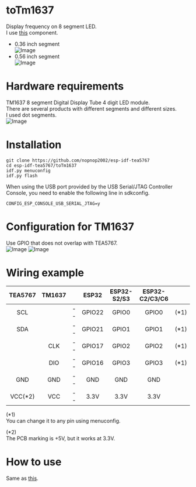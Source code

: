 # toTm1637
Display frequency on 8 segment LED.   
I use [this](https://github.com/nopnop2002/esp-idf-tm1637) component.

- 0.36 inch segment   
![Image](https://github.com/user-attachments/assets/6aef7880-8f6d-4b65-ba99-b9457d8f0349)
- 0.56 inch segment   
![Image](https://github.com/user-attachments/assets/c30bd6e9-04a9-4771-ba52-11c04bb174da)

# Hardware requirements
TM1637 8 segment Digital Display Tube 4 digit LED module.   
There are several products with different segments and different sizes.   
I used dot segments.   
![Image](https://github.com/user-attachments/assets/d1004d68-9a17-4bc2-8f01-33c7c873db9c)

# Installation
```
git clone https://github.com/nopnop2002/esp-idf-tea5767
cd esp-idf-tea5767/toTm1637
idf.py menuconfig
idf.py flash
```

When using the USB port provided by the USB Serial/JTAG Controller Console, you need to enable the following line in sdkconfig.   
```
CONFIG_ESP_CONSOLE_USB_SERIAL_JTAG=y
```


# Configuration for TM1637
Use GPIO that does not overlap with TEA5767.   
![Image](https://github.com/user-attachments/assets/e7f94ddf-807a-4a26-9b96-19bc6657efc9)
![Image](https://github.com/user-attachments/assets/9e6fd01b-c5bc-44cd-b4b4-d17c6eaa94a6)

# Wiring example
|TEA5767|TM1637||ESP32|ESP32-S2/S3|ESP32-C2/C3/C6||
|:-:|:-:|:-:|:-:|:-:|:-:|:-:|
|SCL||--|GPIO22|GPIO0|GPIO0|(*1)|
|SDA||--|GPIO21|GPIO1|GPIO1|(*1)|
||CLK|--|GPIO17|GPIO2|GPIO2|(*1)|
||DIO|--|GPIO16|GPIO3|GPIO3|(*1)|
|GND|GND|--|GND|GND|GND||
|VCC(*2)|VCC|--|3.3V|3.3V|3.3V||

(*1)   
You can change it to any pin using menuconfig.   

(*2)   
The PCB marking is +5V, but it works at 3.3V.   

# How to use   
Same as [this](https://github.com/nopnop2002/esp-idf-tea5767/tree/main/withKeys).   
